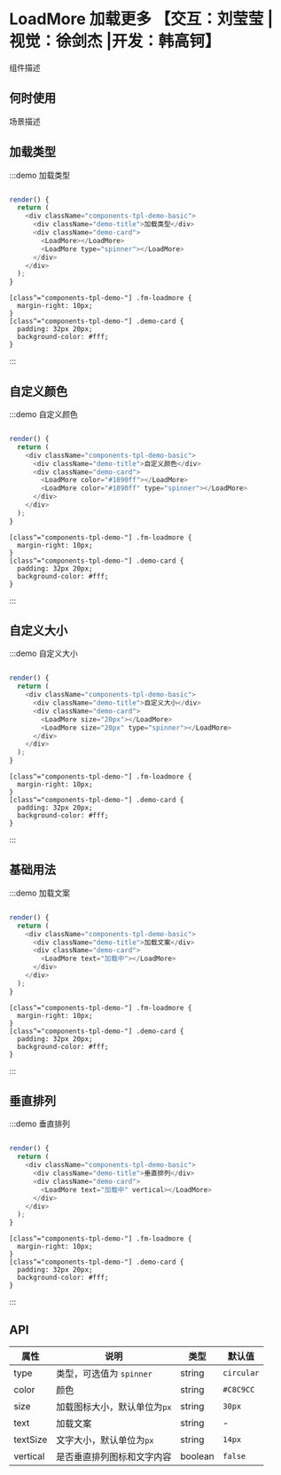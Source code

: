# LoadMore 加载更多 【交互：刘莹莹 |视觉：徐剑杰 |开发：韩高钶】

组件描述

## 何时使用

场景描述

## 加载类型

:::demo 加载类型

```js

render() {
  return (
    <div className="components-tpl-demo-basic">
      <div className="demo-title">加载类型</div>
      <div className="demo-card">
        <LoadMore></LoadMore>
        <LoadMore type="spinner"></LoadMore>
      </div>
    </div>
  );
}
```

```less
[class^="components-tpl-demo-"] .fm-loadmore {
  margin-right: 10px;
}
[class^="components-tpl-demo-"] .demo-card {
  padding: 32px 20px;
  background-color: #fff;
}
```

:::

## 自定义颜色

:::demo 自定义颜色

```js

render() {
  return (
    <div className="components-tpl-demo-basic">
      <div className="demo-title">自定义颜色</div>
      <div className="demo-card">
        <LoadMore color="#1890ff"></LoadMore>
        <LoadMore color="#1890ff" type="spinner"></LoadMore>
      </div>
    </div>
  );
}
```

```less
[class^="components-tpl-demo-"] .fm-loadmore {
  margin-right: 10px;
}
[class^="components-tpl-demo-"] .demo-card {
  padding: 32px 20px;
  background-color: #fff;
}
```

:::

## 自定义大小

:::demo 自定义大小

```js

render() {
  return (
    <div className="components-tpl-demo-basic">
      <div className="demo-title">自定义大小</div>
      <div className="demo-card">
        <LoadMore size="20px"></LoadMore>
        <LoadMore size="20px" type="spinner"></LoadMore>
      </div>
    </div>
  );
}
```

```less
[class^="components-tpl-demo-"] .fm-loadmore {
  margin-right: 10px;
}
[class^="components-tpl-demo-"] .demo-card {
  padding: 32px 20px;
  background-color: #fff;
}
```

:::

## 基础用法

:::demo 加载文案

```js

render() {
  return (
    <div className="components-tpl-demo-basic">
      <div className="demo-title">加载文案</div>
      <div className="demo-card">
        <LoadMore text="加载中"></LoadMore>
      </div>
    </div>
  );
}
```

```less
[class^="components-tpl-demo-"] .fm-loadmore {
  margin-right: 10px;
}
[class^="components-tpl-demo-"] .demo-card {
  padding: 32px 20px;
  background-color: #fff;
}
```

:::

## 垂直排列

:::demo 垂直排列

```js

render() {
  return (
    <div className="components-tpl-demo-basic">
      <div className="demo-title">垂直排列</div>
      <div className="demo-card">
        <LoadMore text="加载中" vertical></LoadMore>
      </div>
    </div>
  );
}
```

```less
[class^="components-tpl-demo-"] .fm-loadmore {
  margin-right: 10px;
}
[class^="components-tpl-demo-"] .demo-card {
  padding: 32px 20px;
  background-color: #fff;
}
```

:::

## API

| 属性 | 说明         | 类型                                            | 默认值    |
| ---- | ------------ | ----------------------------------------------- | --------- |
| type | 类型，可选值为 `spinner` | string | `circular` |
| color | 颜色 | string | `#C8C9CC` |
| size | 加载图标大小，默认单位为`px` | string |`30px`|
| text | 加载文案 | string | - |
| textSize | 文字大小，默认单位为`px` | string | `14px` |
| vertical | 是否垂直排列图标和文字内容 | boolean | `false` |
